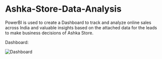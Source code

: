 # Ashka-Store-Data-Analysis
PowerBI is used to create a Dashboard to track and analyze online sales across India and valuable insights based on the attached data for the leads to make business decisions of Ashka Store.

Dashboard:

![Dashboard](https://github.com/akash-ilay0701/Ashka-Store-Data-Analysis/assets/119600546/9e670060-dc25-4de6-a9d5-68c987e444bd)
